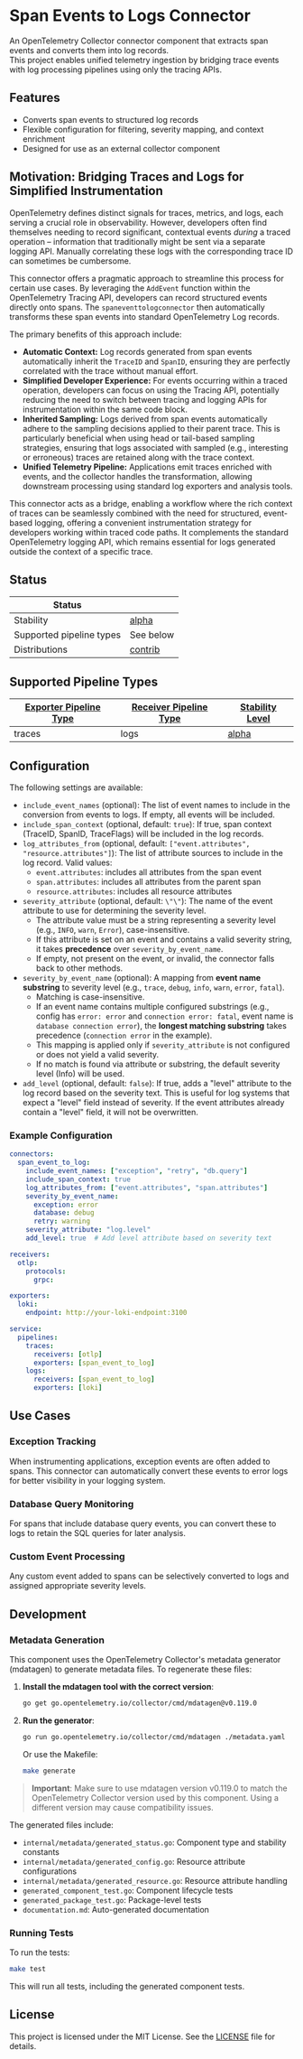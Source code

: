 # Span Events to Logs Connector

An OpenTelemetry Collector connector component that extracts span events and converts them into log records.  
This project enables unified telemetry ingestion by bridging trace events with log processing pipelines using only the tracing APIs.

## Features

- Converts span events to structured log records
- Flexible configuration for filtering, severity mapping, and context enrichment
- Designed for use as an external collector component

## Motivation: Bridging Traces and Logs for Simplified Instrumentation

OpenTelemetry defines distinct signals for traces, metrics, and logs, each serving a crucial role in observability. However, developers often find themselves needing to record significant, contextual events *during* a traced operation – information that traditionally might be sent via a separate logging API. Manually correlating these logs with the corresponding trace ID can sometimes be cumbersome.

This connector offers a pragmatic approach to streamline this process for certain use cases. By leveraging the `AddEvent` function within the OpenTelemetry Tracing API, developers can record structured events directly onto spans. The `spaneventtologconnector` then automatically transforms these span events into standard OpenTelemetry Log records.

The primary benefits of this approach include:

*   **Automatic Context:** Log records generated from span events automatically inherit the `TraceID` and `SpanID`, ensuring they are perfectly correlated with the trace without manual effort.
*   **Simplified Developer Experience:** For events occurring within a traced operation, developers can focus on using the Tracing API, potentially reducing the need to switch between tracing and logging APIs for instrumentation within the same code block.
*   **Inherited Sampling:** Logs derived from span events automatically adhere to the sampling decisions applied to their parent trace. This is particularly beneficial when using head or tail-based sampling strategies, ensuring that logs associated with sampled (e.g., interesting or erroneous) traces are retained along with the trace context.
*   **Unified Telemetry Pipeline:** Applications emit traces enriched with events, and the collector handles the transformation, allowing downstream processing using standard log exporters and analysis tools.

This connector acts as a bridge, enabling a workflow where the rich context of traces can be seamlessly combined with the need for structured, event-based logging, offering a convenient instrumentation strategy for developers working within traced code paths. It complements the standard OpenTelemetry logging API, which remains essential for logs generated outside the context of a specific trace.

## Status

| Status                   |                       |
| ------------------------ | --------------------- |
| Stability                | [alpha]               |
| Supported pipeline types | See below             |
| Distributions            | [contrib]             |

[alpha]: https://github.com/open-telemetry/opentelemetry-collector/blob/main/docs/component-stability.md#alpha
[contrib]: https://github.com/open-telemetry/opentelemetry-collector-releases/tree/main/distributions/otelcol-contrib

## Supported Pipeline Types

| [Exporter Pipeline Type] | [Receiver Pipeline Type] | [Stability Level] |
| ------------------------ | ------------------------ | ----------------- |
| traces                   | logs                     | [alpha]           |

[Exporter Pipeline Type]: https://github.com/open-telemetry/opentelemetry-collector/blob/main/connector/README.md#exporter-pipeline-type
[Receiver Pipeline Type]: https://github.com/open-telemetry/opentelemetry-collector/blob/main/connector/README.md#receiver-pipeline-type
[Stability Level]: https://github.com/open-telemetry/opentelemetry-collector/blob/main/docs/component-stability.md#stability-levels

## Configuration

The following settings are available:

- `include_event_names` (optional): The list of event names to include in the conversion from events to logs. If empty, all events will be included.
- `include_span_context` (optional, default: `true`): If true, span context (TraceID, SpanID, TraceFlags) will be included in the log records.
- `log_attributes_from` (optional, default: `["event.attributes", "resource.attributes"]`): The list of attribute sources to include in the log record. Valid values:
  - `event.attributes`: includes all attributes from the span event
  - `span.attributes`: includes all attributes from the parent span
  - `resource.attributes`: includes all resource attributes
- `severity_attribute` (optional, default: `\"\"`): The name of the event attribute to use for determining the severity level.
  - The attribute value must be a string representing a severity level (e.g., `INFO`, `warn`, `Error`), case-insensitive.
  - If this attribute is set on an event and contains a valid severity string, it takes **precedence** over `severity_by_event_name`.
  - If empty, not present on the event, or invalid, the connector falls back to other methods.
- `severity_by_event_name` (optional): A mapping from **event name substring** to severity level (e.g., `trace`, `debug`, `info`, `warn`, `error`, `fatal`).
  - Matching is case-insensitive.
  - If an event name contains multiple configured substrings (e.g., config has `error: error` and `connection error: fatal`, event name is `database connection error`), the **longest matching substring** takes precedence (`connection error` in the example).
  - This mapping is applied only if `severity_attribute` is not configured or does not yield a valid severity.
  - If no match is found via attribute or substring, the default severity level (Info) will be used.
- `add_level` (optional, default: `false`): If true, adds a "level" attribute to the log record based on the severity text. This is useful for log systems that expect a "level" field instead of severity. If the event attributes already contain a "level" field, it will not be overwritten.

### Example Configuration

```yaml
connectors:
  span_event_to_log:
    include_event_names: ["exception", "retry", "db.query"]
    include_span_context: true
    log_attributes_from: ["event.attributes", "span.attributes"]
    severity_by_event_name:
      exception: error
      database: debug
      retry: warning
    severity_attribute: "log.level"
    add_level: true  # Add level attribute based on severity text

receivers:
  otlp:
    protocols:
      grpc:

exporters:
  loki:
    endpoint: http://your-loki-endpoint:3100

service:
  pipelines:
    traces:
      receivers: [otlp]
      exporters: [span_event_to_log]
    logs:
      receivers: [span_event_to_log]
      exporters: [loki]
```

## Use Cases

### Exception Tracking

When instrumenting applications, exception events are often added to spans. This connector can automatically convert these events to error logs for better visibility in your logging system.

### Database Query Monitoring

For spans that include database query events, you can convert these to logs to retain the SQL queries for later analysis.

### Custom Event Processing

Any custom event added to spans can be selectively converted to logs and assigned appropriate severity levels.

## Development

### Metadata Generation

This component uses the OpenTelemetry Collector's metadata generator (mdatagen) to generate metadata files. To regenerate these files:

1. **Install the mdatagen tool with the correct version**:
   ```bash
   go get go.opentelemetry.io/collector/cmd/mdatagen@v0.119.0
   ```

2. **Run the generator**:
   ```bash
   go run go.opentelemetry.io/collector/cmd/mdatagen ./metadata.yaml
   ```

   Or use the Makefile:
   ```bash
   make generate
   ```

> **Important**: Make sure to use mdatagen version v0.119.0 to match the OpenTelemetry Collector version used by this component. Using a different version may cause compatibility issues.

The generated files include:
- `internal/metadata/generated_status.go`: Component type and stability constants
- `internal/metadata/generated_config.go`: Resource attribute configurations
- `internal/metadata/generated_resource.go`: Resource attribute handling
- `generated_component_test.go`: Component lifecycle tests
- `generated_package_test.go`: Package-level tests
- `documentation.md`: Auto-generated documentation

### Running Tests

To run the tests:

```bash
make test
```

This will run all tests, including the generated component tests.

## License

This project is licensed under the MIT License. See the [LICENSE](LICENSE) file for details.